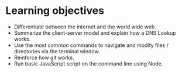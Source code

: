 # Learning objectives

* Differentiate between the internet and the world wide web.
* Summarize the client-server model and explain how a DNS Lookup works.
* Use the most common commands to navigate and modify files / directories via the terminal window.
* Reinforce how git works.
* Run basic JavaScript script on the command line using Node.
